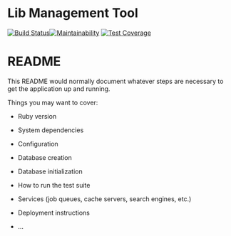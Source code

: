 # Lib Management Tool

[![Build Status](https://travis-ci.org/wvulibraries/TLC-Directory.svg?branch=master)](https://travis-ci.org/wvulibraries/TLC-Directory)[![Maintainability](https://api.codeclimate.com/v1/badges/5b86e84a53c3fa3b250080f9/maintainability)](https://codeclimate.com/github/wvulibraries/TLC-Directory/maintainability) [![Test Coverage](https://api.codeclimate.com/v1/badges/5b86e84a53c3fa3b250080f9/test_coverage)](https://codeclimate.com/github/wvulibraries/TLC-Directory/test_coverage)


# README

This README would normally document whatever steps are necessary to get the
application up and running.

Things you may want to cover:

* Ruby version

* System dependencies

* Configuration

* Database creation

* Database initialization

* How to run the test suite

* Services (job queues, cache servers, search engines, etc.)

* Deployment instructions

* ...
